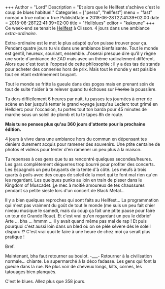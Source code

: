 +++
Author = "Lord"
Description = "Et alors que le Hellfest s'achève c'est le coup de blues habituel."
Categories = ["perso", "hellfest"]
menu = "fast"
noread = true
notoc = true
PublishDate = 2018-06-28T22:41:39+02:00
date = 2018-06-28T22:41:39+02:00
title = "Hellblues"
editor = "kakoune"
+++
Ce week-end se tenait le [Hellfest](http://www.hellfest.fr/) à Clisson.
4 jours dans une ambiance *extra-ordinaire*.

Extra-ordinaire est le mot le plus adapté qu'on puisse trouver pour ça.
Pendant quatre jours tu vis dans une ambiance bienfaisante.
Tout le monde est gentil, heureux, souriant, ensemble.
J'oserai presque dire qu'il y règne une sorte d'ambiance de ZAD mais avec un thème radicalement différent.
Alors que c'est tout à l'opposé de cette philosophie : il y a des tas de stands pour acheter des conneries hors de prix.
Mais tout le monde y est paisible tout en étant extrêmement bruyant.

Tout le monde se fritte la gueule dans des pogos mais en prenant soin de tout de suite t'aider à te relever quand tu échoues sur ~~l'herbe~~ la poussière.

Tu dors difficilement 6 heures par nuit, tu passes tes journées à errer de scène en bar jusqu'à tenter le grand voyage jusqu'au Leclerc tout grimé en Hellclerc pour l'occasion, tu portes tout ton barda pour 45 minutes de marche sous un soleil de plomb et tu te tapes 8h de route.

**Mais tu ne penses plus qu'au 360 jours d'attente pour la prochaine édition.**

4 jours à vivre dans une ambiance hors du commun en dépensant tes deniers durement acquis pour ramener des souvenirs.
Une ptite centaine de photos et vidéos pour tenter d'en ramener un peu plus à la maison.

Tu repenses à ces gens que tu as rencontré quelques secondes/heures.
Les gars complètement déquerres trop bourré pour profiter des concerts.
Les Espagnols un peu bruyants de la tente d'à côté.
Les meufs à trois quarts à poils avec des coups de soleil de la mort qui te font mal rien qu'en les regardant.
Les quelques punks au loin en train de pisser dans le Kingdom of Muscadet.
[L](https://lord.re/tmp/foot_lover.mp4)e mec à moitié amoureux de tes chaussures pendant sa petite sieste lors d'un concert de Black Metal…

Il y a bien quelques reproches qui sont faits au Hellfest…
La programmation qui n'est pas vraiment du goût de tout le monde (me suis un peu fait chier niveau musique le samedi, mais du coup ça fait une ptite pause pour faire un tour de Grande Roue).
Et c'est vrai qu'en regardant un peu le débrief Arte … bha … hmmm … il y avait quand même pas mal de rap !
Et puis pourquoi c'est aussi loin dans un bled où on se pèle sévère dès le soleil disparu !?
C'est vrai quoi le faire à une heure de chez moi ça serait plus pratique !

Bref.

Maintenant, bha faut retourner au boulot. -___-
Retourner à la civilisation normale… chiante.
Le supermarché à la déco fadasse.
Les gens qui font la gueule dans la rue.
Ne plus voir de cheveux longs, kilts, cornes, les tatouages bien planqués.

C'est le blues.
Allez plus que 358 jours.

